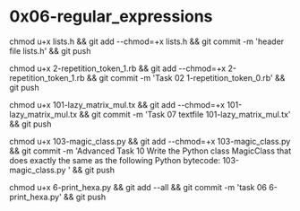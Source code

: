 # 0x06-regular_expressions

chmod u+x lists.h && git add --chmod=+x lists.h && git commit -m 'header file lists.h' && git push

chmod u+x 2-repetition_token_1.rb && git add --chmod=+x 2-repetition_token_1.rb && git commit -m 'Task 02 1-repetition_token_0.rb' && git push


chmod u+x 101-lazy_matrix_mul.tx && git add --chmod=+x 101-lazy_matrix_mul.tx && git commit -m 'Task 07 textfile 101-lazy_matrix_mul.tx' && git push



chmod u+x 103-magic_class.py  && git add --chmod=+x 103-magic_class.py  && git commit -m 'Advanced Task 10 Write the Python class MagicClass that does exactly the same as the following Python bytecode: 103-magic_class.py ' && git push

chmod u+x 6-print_hexa.py && git add --all && git commit -m 'task 06 6-print_hexa.py' && git push
